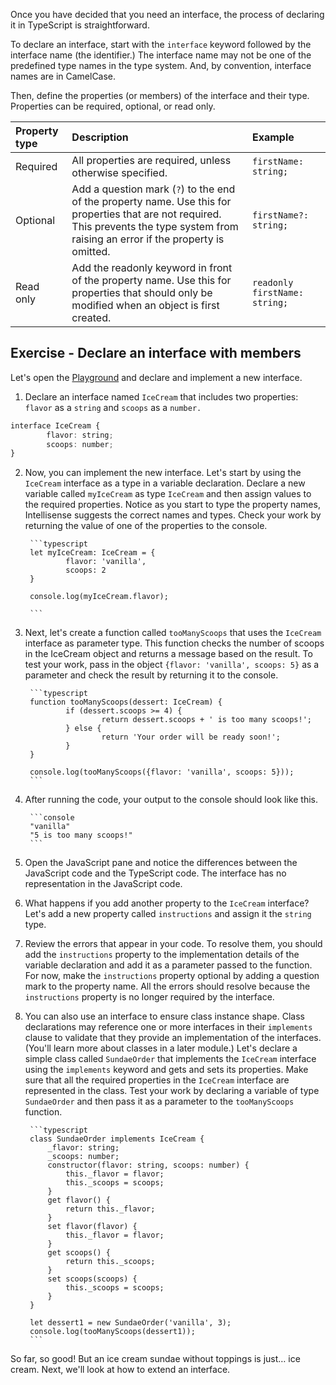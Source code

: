 Once you have decided that you need an interface, the process of declaring it in TypeScript is straightforward.

To declare an interface, start with the `interface` keyword followed by the interface name (the identifier.) The interface name may not be one of the predefined type names in the type system. And, by convention, interface names are in CamelCase.

Then, define the properties (or members) of the interface and their type. Properties can be required, optional, or read only.

| Property type| Description| Example|
| :--- | :--- | :--- |
| Required| All properties are required, unless otherwise specified.| `firstName: string;`|
| Optional| Add a question mark (`?`) to the end of the property name. Use this for properties that are not required. This prevents the type system from raising an error if the property is omitted.| `firstName?: string;`|
| Read only| Add the readonly keyword in front of the property name. Use this for properties that should only be modified when an object is first created.| `readonly firstName: string;`|

## Exercise - Declare an interface with members

Let's open the [Playground](https://www.typescriptlang.org/play) and declare and implement a new interface.

1. Declare an interface named `IceCream` that includes two properties: `flavor` as a `string` and `scoops` as a `number.`

```typescript
interface IceCream {
        flavor: string;
        scoops: number;
}
```

2. Now, you can implement the new interface. Let's start by using the `IceCream` interface as a type in a variable declaration. Declare a new variable called `myIceCream` as type `IceCream` and then assign values to the required properties. Notice as you start to type the property names, Intellisense suggests the correct names and types. Check your work by returning the value of one of the properties to the console.

        ```typescript
        let myIceCream: IceCream = {
                flavor: 'vanilla',
                scoops: 2
        }

        console.log(myIceCream.flavor);

        ```

3. Next, let's create a function called `tooManyScoops` that uses the `IceCream` interface as parameter type. This function checks the number of scoops in the IceCream object and returns a message based on the result. To test your work, pass in the object `{flavor: 'vanilla', scoops: 5}` as a parameter and check the result by returning it to the console.

        ```typescript
        function tooManyScoops(dessert: IceCream) {
                if (dessert.scoops >= 4) {
                        return dessert.scoops + ' is too many scoops!';
                } else {
                        return 'Your order will be ready soon!';
                }
        }

        console.log(tooManyScoops({flavor: 'vanilla', scoops: 5}));
        ```

4. After running the code, your output to the console should look like this.

        ```console
        "vanilla"
        "5 is too many scoops!"
        ```

5. Open the JavaScript pane and notice the differences between the JavaScript code and the TypeScript code. The interface has no representation in the JavaScript code.

1. What happens if you add another property to the `IceCream` interface? Let's add a new property called `instructions` and assign it the `string` type.

1. Review the errors that appear in your code. To resolve them, you should add the `instructions` property to the implementation details of the variable declaration and add it as a parameter passed to the function. For now, make the `instructions` property optional by adding a question mark to the property name. All the errors should resolve because the `instructions` property is no longer required by the interface.

1. You can also use an interface to ensure class instance shape. Class declarations may reference one or more interfaces in their `implements` clause to validate that they provide an implementation of the interfaces. (You'll learn more about classes in a later module.) Let's declare a simple class called `SundaeOrder` that implements the `IceCream` interface using the `implements` keyword and gets and sets its properties. Make sure that all the required properties in the `IceCream` interface are represented in the class. Test your work by declaring a variable of type `SundaeOrder` and then pass it as a parameter to the `tooManyScoops` function.

        ```typescript
        class SundaeOrder implements IceCream {
            _flavor: string;
            _scoops: number;
            constructor(flavor: string, scoops: number) {
                this._flavor = flavor;
                this._scoops = scoops;
            }
            get flavor() {
                return this._flavor;
            }
            set flavor(flavor) {
                this._flavor = flavor;
            }
            get scoops() {
                return this._scoops;
            }
            set scoops(scoops) {
                this._scoops = scoops;
            }
        }

        let dessert1 = new SundaeOrder('vanilla', 3);
        console.log(tooManyScoops(dessert1));
        ```

So far, so good! But an ice cream sundae without toppings is just… ice cream. Next, we'll look at how to extend an interface.

